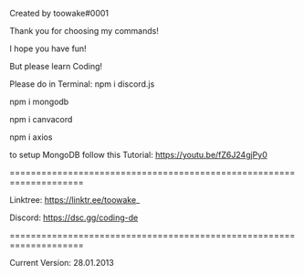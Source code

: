 Created by toowake#0001

Thank you for choosing my commands!

I hope you have fun!

But please learn Coding!

Please do in Terminal:
npm i discord.js

npm i mongodb

npm i canvacord

npm i axios

to setup MongoDB follow this Tutorial: https://youtu.be/fZ6J24gjPy0

====================================================================

Linktree: https://linktr.ee/toowake_

Discord: https://dsc.gg/coding-de

====================================================================

Current Version: 28.01.2013